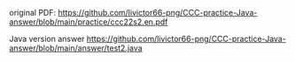 original PDF: 
https://github.com/livictor66-png/CCC-practice-Java-answer/blob/main/practice/ccc22s2.en.pdf

Java version answer
https://github.com/livictor66-png/CCC-practice-Java-answer/blob/main/answer/test2.java
